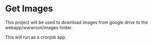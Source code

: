 ﻿# Get Images

This project will be used to download images from google drive to the webapp/wwwroot/images folder.

This will run as a cronjob app.